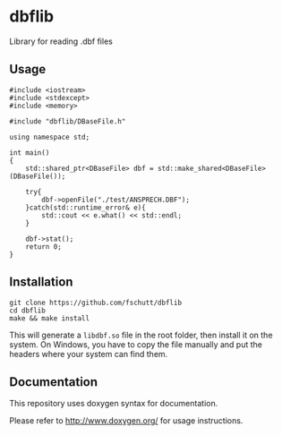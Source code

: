# dbflib

Library for reading .dbf files

## Usage

```
#include <iostream>
#include <stdexcept>
#include <memory>

#include "dbflib/DBaseFile.h"

using namespace std;

int main()
{
    std::shared_ptr<DBaseFile> dbf = std::make_shared<DBaseFile>(DBaseFile());

    try{
        dbf->openFile("./test/ANSPRECH.DBF");
    }catch(std::runtime_error& e){
        std::cout << e.what() << std::endl;
    }

    dbf->stat();
    return 0;
}
```

## Installation

```
git clone https://github.com/fschutt/dbflib
cd dbflib
make && make install
```

This will generate a `libdbf.so` file in the root folder, then install it on the system.
On Windows, you have to copy the file manually and put the headers where your system can find them.

## Documentation

This repository uses doxygen syntax for documentation.

Please refer to http://www.doxygen.org/ for usage instructions.
